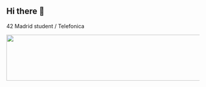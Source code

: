 ## Hi there 👋
42 Madrid student / Telefonica

<a href="https://www.gitanimals.org/en_US?utm_medium=image&utm_source=42awhite&utm_content=line">
  <img
    src="https://render.gitanimals.org/lines/42awhite"
    width="600"
    height="120"
  />
</a>
  
<!--
**42awhite/42awhite** is a ✨ _special_ ✨ repository because its `README.md` (this file) appears on your GitHub profile.

Here are some ideas to get you started:

- 🔭 I’m currently working on ...
- 🌱 I’m currently learning ...
- 👯 I’m looking to collaborate on ...
- 🤔 I’m looking for help with ...
- 💬 Ask me about ...
- 📫 How to reach me: ...
- 😄 Pronouns: ...
- ⚡ Fun fact: ...
-->
